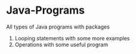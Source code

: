 # Java-Programs
All types of Java programs with packages
1) Looping statements with some more examples
2) Operations with some useful program
